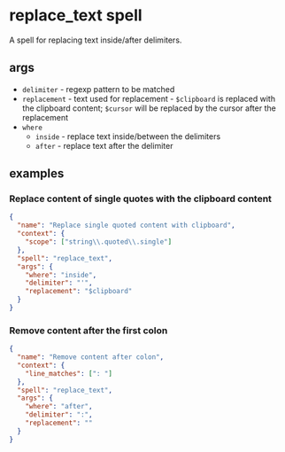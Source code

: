 # replace_text spell

A spell for replacing text inside/after delimiters. 

## args

- `delimiter` - regexp pattern to be matched
- `replacement` - text used for replacement - `$clipboard` is replaced with the clipboard content; `$cursor` will be replaced by the cursor after the replacement
- `where`
  - `inside` - replace text inside/between the delimiters
  - `after` - replace text after the delimiter

## examples

### Replace content of single quotes with the clipboard content

```json
{
  "name": "Replace single quoted content with clipboard",
  "context": {
    "scope": ["string\\.quoted\\.single"]
  },
  "spell": "replace_text",
  "args": {
    "where": "inside",
    "delimiter": "'",
    "replacement": "$clipboard"
  }
}
```

### Remove content after the first colon

```json
{
  "name": "Remove content after colon",
  "context": {
    "line_matches": [": "]
  },
  "spell": "replace_text",
  "args": {
    "where": "after",
    "delimiter": ":",
    "replacement": ""
  }
}
```

